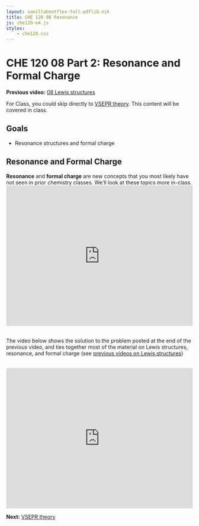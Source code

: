 ```yaml
---
layout: vanillabootflex-full-pdflib.njk
title: CHE 120 08 Resonance
js: che120-e4.js
styles:
	- che120.css
---
```


# CHE 120 08 Part 2: Resonance and Formal Charge

**Previous video:** [08 Lewis structures](/che120-08-Bonding) 


<div class="alert alert-secondary">
For Class, you could skip directly to <a href="/che120-09-VSEPR">VSEPR theory</a>. This content will be covered in class.
</div>


## Goals

- Resonance structures and formal charge

## Resonance and Formal Charge

<div class="alert alert-primary">
<strong>Resonance</strong> and <strong>formal charge</strong> are new concepts that you most likely have not seen in prior chemistry classes. We'll look at these topics more in-class.
</div>

<div style="position: relative; width: 100%; height: 0; padding-bottom: 75%;">
    <iframe style="position: absolute; width: 100%; height: 100%; border: 0;" scrolling="no" src="https://expl.ai/ZZLAUZM?mode=embed" frameborder="0" allowfullscreen></iframe>
</div>

<br>

The video below shows the solution to the problem posted at the end of the previous video, and ties together most of the material on Lewis structures, resonance, and formal charge (see [previous videos on Lewis structures](/che120-08-Bonding))

<br>

<div style="position: relative; width: 100%; height: 0; padding-bottom: 75%;">
    <iframe style="position: absolute; width: 100%; height: 100%; border: 0;" scrolling="no" src="https://expl.ai/JXKBVNE?mode=embed" frameborder="0" allowfullscreen></iframe>
</div>

**Next:** [VSEPR theory](/che120-09-VSEPR)